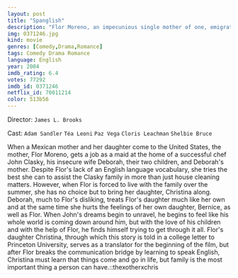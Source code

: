 ```yaml
---
layout: post
title: "Spanglish"
description: "Flor Moreno, an impecunious single mother of one, emigrates to Los Angeles from Mexico in high hopes of creating a better life for her twelve-year-old daughter, Cristina. However, after landing a job as a housekeeper for the laid-back gourmet chef, John Clasky, and his well-to-do family, Flor will find herself up against a daunting language barrier, and Deborah, John's troubled wife. Little by little, as Flor struggles to start afresh, and of course, learn English, an inevitable cultural collision is at hand.."
img: 0371246.jpg
kind: movie
genres: [Comedy,Drama,Romance]
tags: Comedy Drama Romance 
language: English
year: 2004
imdb_rating: 6.4
votes: 77292
imdb_id: 0371246
netflix_id: 70011214
color: 513b56
---
```

Director: `James L. Brooks`  

Cast: `Adam Sandler` `Téa Leoni` `Paz Vega` `Cloris Leachman` `Shelbie Bruce` 

When a Mexican mother and her daughter come to the United States, the mother, Flor Moreno, gets a job as a maid at the home of a successful chef John Clasky, his insecure wife Deborah, their two children, and Deborah's mother. Despite Flor's lack of an English language vocabulary, she tries the best she can to assist the Clasky family in more than just house cleaning matters. However, when Flor is forced to live with the family over the summer, she has no choice but to bring her daughter, Christina along. Deborah, much to Flor's disliking, treats Flor's daughter much like her own and at the same time she hurts the feelings of her own daughter, Bernice, as well as Flor. When John's dreams begin to unravel, he begins to feel like his whole world is coming down around him, but with the love of his children and with the help of Flor, he finds himself trying to get through it all. Flor's daughter Christina, through which this story is told in a college letter to Princeton University, serves as a translator for the beginning of the film, but after Flor breaks the communication bridge by learning to speak English, Christina must learn that things come and go in life, but family is the most important thing a person can have.::thexotherxchris